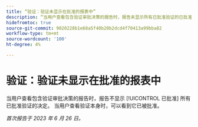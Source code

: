 ```yaml
---
title: “验证：验证未显示在批准的报表中”
description: “当用户查看包含验证审批决策的报告时，报告未显示所有已批准验证的已批准决策。 当用户查看验证本身时，他们可以看到它已被批准。”
hidefromtoc: true
source-git-commit: 9020228b1e68a5f40b20b2dcd4f70413a99bba82
workflow-type: tm+mt
source-wordcount: '100'
ht-degree: 4%

---
```



# 验证：验证未显示在批准的报表中

当用户查看包含验证审批决策的报告时，报告不显示 [!UICONTROL 已批准] 所有已批准验证的决定。 当用户查看验证本身时，可以看到它已被批准。

_首次报告于 2023 年 6 月 26 日。_
